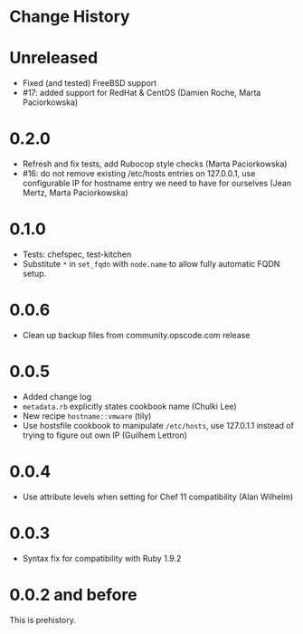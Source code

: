 # Change History

Unreleased
==========
 - Fixed (and tested) FreeBSD support
 - #17: added support for RedHat & CentOS (Damien Roche, Marta Paciorkowska)

0.2.0
=====
 - Refresh and fix tests, add Rubocop style checks (Marta Paciorkowska)
 - #16: do not remove existing /etc/hosts entries on 127.0.0.1, use
   configurable IP for hostname entry we need to have for ourselves
   (Jean Mertz, Marta Paciorkowska)

0.1.0
=====
 - Tests: chefspec, test-kitchen
 - Substitute `*` in `set_fqdn` with `node.name` to allow fully
   automatic FQDN setup.

0.0.6
=====
 - Clean up backup files from community.opscode.com release

0.0.5
=====
 - Added change log
 - `metadata.rb` explicitly states cookbook name (Chulki Lee)
 - New recipe `hostname::vmware` (tily)
 - Use hostsfile cookbook to manipulate `/etc/hosts`, use 127.0.1.1
   instead of trying to figure out own IP (Guilhem Lettron)
   
0.0.4
=====
 - Use attribute levels when setting for Chef 11 compatibility (Alan
   Wilhelm)

0.0.3
=====
 - Syntax fix for compatibility with Ruby 1.9.2

0.0.2 and before
================

This is prehistory.
